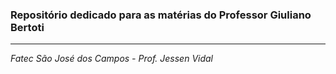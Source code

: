 ### Repositório dedicado para as matérias do Professor Giuliano Bertoti

---
*Fatec São José dos Campos - Prof. Jessen Vidal*
